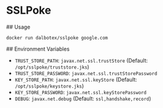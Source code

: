 # SSLPoke

## Usage
```
docker run dalbotex/sslpoke google.com
```

## Environment Variables
* `TRUST_STORE_PATH`: `javax.net.ssl.trustStore` (Default: `/opt/sslpoke/truststore.jks`)
* `TRUST_STORE_PASSWORD`: `javax.net.ssl.trustStorePassword`
* `KEY_STORE_PATH`: `javax.net.ssl.keyStore` (Default: `/opt/sslpoke/keystore.jks`)
* `KEY_STORE_PASSWORD`: `javax.net.ssl.keyStorePassword`
* `DEBUG`: `javax.net.debug` (Default: `ssl,handshake,record`)